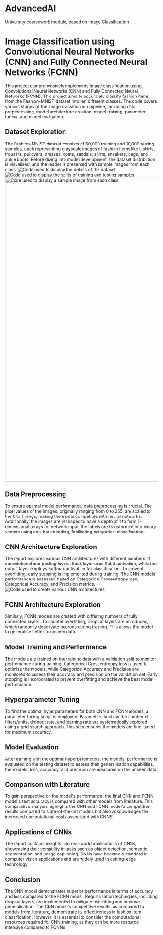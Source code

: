 # AdvancedAI
University coursework module, based on Image Classification


# Image Classification using Convolutional Neural Networks (CNN) and Fully Connected Neural Networks (FCNN)

This project comprehensively implements image classification using Convolutional Neural Networks (CNN) and Fully Connected Neural Networks (FCNN). This project aims to accurately classify fashion items from the Fashion-MNIST dataset into ten different classes. The code covers various stages of the image classification pipeline, including data preprocessing, model architecture creation, model training, parameter tuning, and model evaluation.


## Dataset Exploration

The Fashion-MNIST dataset consists of 60,000 training and 10,000 testing samples, each representing grayscale images of fashion items like t-shirts, trousers, pullovers, dresses, coats, sandals, shirts, sneakers, bags, and ankle boots. Before diving into model development, the dataset distribution is visualised, and the reader is presented with sample images from each class.
![Code used to display the details of the dataset](https://github.com/Quints497/AdvancedAI/assets/70848538/39cab102-7cee-4b8c-819a-8d5898e1ffbb)
![Code used to display the splits of training and testing samples](https://github.com/Quints497/AdvancedAI/assets/70848538/6a6dd2ab-3a09-4cb2-8e1e-bb211508b98f)
<img width="1004" alt="Code used to display a sample image from each class" src="https://github.com/Quints497/AdvancedAI/assets/70848538/f9fbaea7-6fdc-4b06-ba50-5dae1e308c8d">



## Data Preprocessing

To ensure optimal model performance, data preprocessing is crucial. The pixel values of the images, originally ranging from 0 to 255, are scaled to the 0 to 1 range, making the inputs compatible with neural networks. Additionally, the images are reshaped to have a depth of 1 to form 1-dimensional arrays for network input. the labels are transformed into binary vectors using one-hot encoding, facilitating categorical classification.


## CNN Architecture Exploration

The report explores various CNN architectures with different numbers of convolutional and pooling layers. Each layer uses ReLU activation, while the output layer employs Softmax activation for classification. To prevent overfitting, early stopping is implemented during training. The CNN models' performance is assessed based on Categorical Croseentropy loss, Categorical Accuracy, and Precision metrics.
![Code used to create various CNN architectures](https://github.com/Quints497/AdvancedAI/assets/70848538/88733857-929e-486b-acda-8faba0c76cb4)


## FCNN Architecture Exploration

Similarly, FCNN models are created with differing numbers of fully connected layers. To counter overfitting, Dropout layers are introduced, which randomly deactivate neurons during training. This allows the model to generalise better to unseen data.


## Model Training and Performance

The models are trained on the training data with a validation split to monitor performance during training. Categorical Croseentroppy loss is used to optimise the models, while Categorical Accuracy and Precision are monitored to assess their accuracy and precision on the validation set. Early stopping is incorporated to prevent overfitting and achieve the best model performance.


## Hyperparameter Tuning

To find the optimal hyperparameters for both CNN and FCNN models, a parameter tuning script is employed. Parameters such as the number of filters/units, dropout rate, and learning rate are systematically explored using a grid search approach. This step ensures the models are fine-tuned for maximum accuracy.


## Model Evaluation

After training with the optimal hyperparameters, the models' performance is evaluated on the testing dataset to assess their generalisation capabilities. the models' loss, accuracy, and precision are measured on the unseen data.


## Comparison with Literature

To gain perspective on the model's performance, the final CNN and FCNN model's test accuracy is compared with other models from literature. This comparative analysis highlights the CNN and FCNN model's competitive results compared to state-of-the-art models but also acknowledges the increased computational costs associated with CNNS.


## Applications of CNNs

The report contains insights into real-world applications of CNNs, showcasing their versatility in tasks such as object detection, semantic segmentation, and image captioning. CNNs have become a standard in computer vision applications and are widely used in cutting-edge technology.


## Conclusion

The CNN model demonstrates superior performance in terms of accuracy and loss compared to the FCNN model. Regularisation techniques, including dropout layers, are implemented to mitigate overfitting and improve generalisation. The CNN model's competitive results, as compared to models from literature, demonstrate its effectiveness in fashion item classification. However, it is essential to consider the computational resources required for CNN training, as they can be more resource intensive compared to FCNNs



